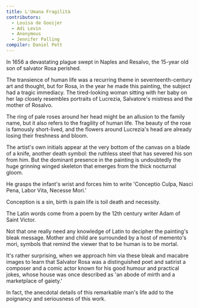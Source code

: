 ```yaml
---
title: L'Umana Fragilità
contributors:
  - Louisa de Gooijer
  - Adi Levin
  - Anonymous
  - Jennifer Palling
compiler: Daniel Pett
---
```

In 1656 a devastating plague swept in Naples and Resalvo, the 15-year old son of salvator Rosa perished.

The transience of human life was a recurring theme in seventeenth-century art and thought, but for Rosa, in the year he made this painting, the subject had a tragic
immediacy. The tired-looking woman sitting with her baby on her lap closely resembles portraits of Lucrezia, Salvatore's mistress and the mother of Rosalvo.

The ring of pale roses around her head might be an allusion to the family name, but it also refers to the fragility of human life. The beauty of the rose is famously short-lived, and the flowers around Lucrezia's head are already losing their freshness and bloom.

The artist's own initials appear at the very bottom of the canvas on a blade of a knife, another death symbol: the ruthless steel that has severed his son from him. But the dominant presence in the painting is undoubtedly the huge grinning winged skeleton that emerges from the thick nocturnal gloom.

He grasps the infant's wrist and forces him to write 'Conceptio Culpa, Nasci Pena, Labor Vita, Necesse Mori.'

Conception is a sin, birth is pain life is toil death and necessity.

The Latin words come from a poem by the 12th century writer Adam of Saint Victor.

Not that one really need any knowledge of Latin to decipher the painting's bleak message. Mother and child are surrounded by a host of memento's mori, symbols that remind the viewer that to be human is to be mortal.

It's rather surprising, when we approach him via these bleak and macabre images to learn that Salvator Rosa was a distinguished poet and satirist a composer and a comic actor known for his good humour and practical jokes, whose house was once described as 'an abode of mirth and a marketplace of gaiety.'

In fact, the anecdotal details of this remarkable  man's life add to the poignancy and seriousness of this work.
